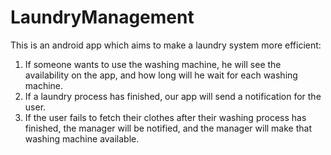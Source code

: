 # LaundryManagement
This is an android app which aims to make a laundry system more efficient: 
1.	If someone wants to use the washing machine, he will see the availability on the app, and how long will he wait for each washing machine.
2.	If a laundry process has finished, our app will send a notification for the user.
3.	If the user fails to fetch their clothes after their washing process has finished, the manager will be notified, and the manager will make that washing machine available.

